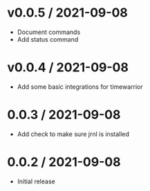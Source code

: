 
v0.0.5 / 2021-09-08
==================

  * Document commands
  * Add status command

v0.0.4 / 2021-09-08
==================

  * Add some basic integrations for timewarrior

0.0.3 / 2021-09-08
==================

  * Add check to make sure jrnl is installed

0.0.2 / 2021-09-08
==================

  * Initial release
